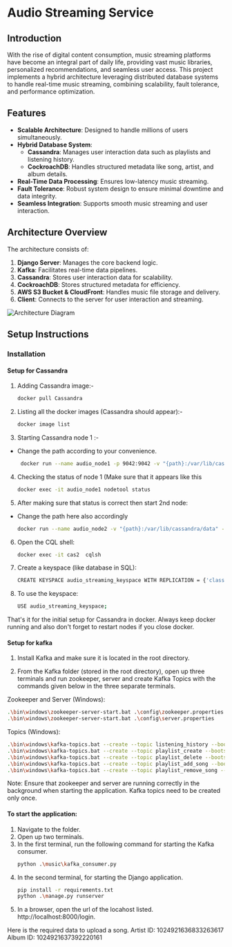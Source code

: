 # Audio Streaming Service

## Introduction
With the rise of digital content consumption, music streaming platforms have become an integral part of daily life, providing vast music libraries, personalized recommendations, and seamless user access. This project implements a hybrid architecture leveraging distributed database systems to handle real-time music streaming, combining scalability, fault tolerance, and performance optimization.

## Features
- **Scalable Architecture**: Designed to handle millions of users simultaneously.
- **Hybrid Database System**:
  - **Cassandra**: Manages user interaction data such as playlists and listening history.
  - **CockroachDB**: Handles structured metadata like song, artist, and album details.
- **Real-Time Data Processing**: Ensures low-latency music streaming.
- **Fault Tolerance**: Robust system design to ensure minimal downtime and data integrity.
- **Seamless Integration**: Supports smooth music streaming and user interaction.

## Architecture Overview
The architecture consists of:
1. **Django Server**: Manages the core backend logic.
2. **Kafka**: Facilitates real-time data pipelines.
3. **Cassandra**: Stores user interaction data for scalability.
4. **CockroachDB**: Stores structured metadata for efficiency.
5. **AWS S3 Bucket & CloudFront**: Handles music file storage and delivery.
6. **Client**: Connects to the server for user interaction and streaming.

![Architecture Diagram](https://drive.google.com/uc?id=1qv3ICie8Zwed2Mzp3-gylXNbCkmceVzJ)

## Setup Instructions

### Installation
#### Setup for Cassandra
1. Adding Cassandra image:-
   ```bash
   docker pull Cassandra
   ```

2. Listing all the docker images (Cassandra should appear):-
   ```bash
   docker image list
   ```

3. Starting Cassandra node 1 :-
- Change the path according to your convenience.
   ```bash
    docker run --name audio_node1 -p 9042:9042 -v "{path}:/var/lib/cassandra/data" -e CASSANDRA_CLUSTER_NAME=AudioCluster -e CASSANDRA_ENDPOINT_SNITCH=GossipingPropertyFileSnitch -e CASSANDRA_DC=datacenter1 -d Cassandra
   ```
4. Checking the status of node 1 (Make sure that it appears like this
    ```bash
	docker exec -it audio_node1 nodetool status
    ```
5. After making sure that status is correct then start 2nd node:
- Change the path here also accordingly
   ```bash
   docker run --name audio_node2 -v "{path}:/var/lib/cassandra/data" -e CASSANDRA_SEEDS="$(docker inspect --format='{{ .NetworkSettings.IPAddress }}' audio_node1)" -e CASSANDRA_CLUSTER_NAME=AudioCluster -e CASSANDRA_ENDPOINT_SNITCH=GossipingPropertyFileSnitch -e CASSANDRA_DC=datacenter1 -d cassandra:latest
   ```

6. Open the CQL shell:
   ```bash
   docker exec -it cas2  cqlsh
   ```

7. Create a keyspace (like database in SQL):
   ```bash
   CREATE KEYSPACE audio_streaming_keyspace WITH REPLICATION = {'class' : 'SimpleStrategy', 'replication_factor' : 2};
   ```

8. To use the keyspace:
   ```bash
   USE audio_streaming_keyspace;
   ```

That's it for the initial setup for Cassandra in docker. Always keep docker running and also don't forget to restart nodes if you close docker.

#### Setup for kafka
1. Install Kafka and make sure it is located in the root directory. 

2. From the Kafka folder (stored in the root directory), open up three terminals and run zookeeper, server and create Kafka Topics with the commands given below in the three separate terminals.

Zookeeper and Server (Windows):
   ```bash
   .\bin\windows\zookeeper-server-start.bat .\config\zookeeper.properties
   .\bin\windows\zookeeper-server-start.bat .\config\server.properties
   ```

Topics (Windows):
   ```bash
   .\bin\windows\kafka-topics.bat --create --topic listening_history --bootstrap-server localhost:9092
   .\bin\windows\kafka-topics.bat --create --topic playlist_create --bootstrap-server localhost:9092
   .\bin\windows\kafka-topics.bat --create --topic playlist_delete --bootstrap-server localhost:9092
   .\bin\windows\kafka-topics.bat --create --topic playlist_add_song --bootstrap-server localhost:9092
   .\bin\windows\kafka-topics.bat --create --topic playlist_remove_song --bootstrap- server localhost:9092
   ```

Note: Ensure that zookeeper and server are running correctly in the background when starting the application. Kafka topics need to be created only once.

#### To start the application:
1. Navigate to the folder.
2. Open up two terminals.
2. In the first terminal, run the following command for starting the Kafka consumer.
    ```bash
	python .\music\kafka_consumer.py
    ```
3. In the second terminal, for starting the Django application.
    ```bash
    pip install -r requirements.txt
	python .\manage.py runserver
    ```
4. In a browser, open the url of the locahost listed. http://localhost:8000/login.

Here is the required data to upload a song.
Artist ID: 1024921636833263617
Album ID: 1024921637392220161
